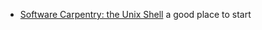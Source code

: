 * [Software Carpentry: the Unix Shell](http://swcarpentry.github.io/shell-novice/) a good place to start

